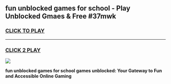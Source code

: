 
## fun unblocked games for school - Play Unblocked Gmaes & Free #37mwk
<h3>
<a href="https://premium.freeplayer.one?title=fun_unblocked_games_for_school&ref=01M">CLICK TO PLAY</a></h3>
<hr>

<h3>
<a href="https://premium.freeplayer.one?title=fun_unblocked_games_for_school&ref=01M">CLICK 2 PLAY</a>
  
</h3>

<a href="https://premium.freeplayer.one?title=fun_unblocked_games_for_school&ref=01M"><img src="https://clearcache.store/games.png"></a>


**fun unblocked games for school games unblocked: Your Gateway to Fun and Accessible Online Gaming**
